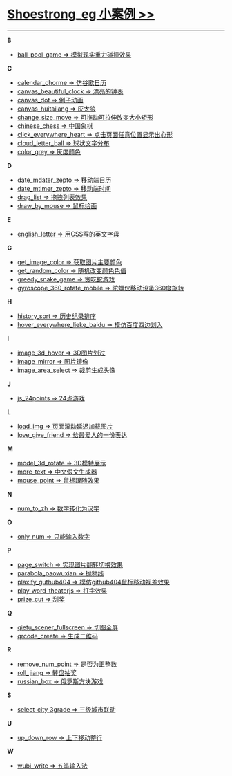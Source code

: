 ﻿# **[Shoestrong_eg 小案例 >>](http://eg.shoestrong.cc)**

***

**B**
* [ball_pool_game => 模拟现实重力碰撞效果](http://eg.shoestrong.cc/eg/ball_pool_game/) 


**C**
* [calendar_chorme => 仿谷歌日历](http://eg.shoestrong.cc/eg/calendar_chorme/) 
* [canvas_beautiful_clock => 漂亮的钟表](http://eg.shoestrong.cc/eg/canvas_beautiful_clock/) 
* [canvas_dot => 例子动画](http://eg.shoestrong.cc/eg/canvas_dot/)
* [canvas_huitailang => 灰太狼](http://eg.shoestrong.cc/eg/canvas_huitailang/)
* [change_size_move => 可拖动可拉伸改变大小矩形](http://eg.shoestrong.cc/eg/change_size_move/)
* [chinese_chess => 中国象棋](http://eg.shoestrong.cc/eg/chinese_chess/)
* [click_everywhere_heart => 点击页面任意位置显示出心形](http://eg.shoestrong.cc/eg/click_everywhere_heart/)
* [cloud_letter_ball => 球状文字分布](http://eg.shoestrong.cc/eg/cloud_letter_ball/)
* [color_grey => 灰度颜色](http://eg.shoestrong.cc/eg/color_grey/)


**D**
* [date_mdater_zepto => 移动端日历](http://eg.shoestrong.cc/eg/date_mdater_zepto/)
* [date_mtimer_zepto => 移动端时间](http://eg.shoestrong.cc/eg/date_mtimer_zepto/)
* [drag_list => 拖拽列表效果](http://eg.shoestrong.cc/eg/drag_list/)
* [draw_by_mouse => 鼠标绘画](http://eg.shoestrong.cc/eg/draw_by_mouse/)



**E**
* [english_letter => 用CSS写的英文字母](http://eg.shoestrong.cc/eg/english_letter/)



**G**
* [get_image_color => 获取图片主要颜色](http://eg.shoestrong.cc/eg/get_image_color/)
* [get_random_color => 随机改变颜色色值](http://eg.shoestrong.cc/eg/get_random_color/)
* [greedy_snake_game => 贪吃蛇游戏](http://eg.shoestrong.cc/eg/greedy_snake_game/)
* [gyroscope_360_rotate_mobile => 陀螺仪移动设备360度旋转](http://eg.shoestrong.cc/eg/gyroscope_360_rotate_mobile/)



**H**
* [history_sort => 历史纪录排序](http://eg.shoestrong.cc/eg/history_sort/)
* [hover_everywhere_lieke_baidu => 模仿百度四边划入](http://eg.shoestrong.cc/eg/hover_everywhere_lieke_baidu/)



**I**
* [image_3d_hover => 3D图片划过](http://eg.shoestrong.cc/eg/image_3d_hover/)
* [image_mirror => 图片镜像](http://eg.shoestrong.cc/eg/image_mirror/)
* [image_area_select => 裁剪生成头像](http://eg.shoestrong.cc/eg/image_area_select/)



**J**
* [js_24points => 24点游戏](http://eg.shoestrong.cc/eg/js_24points/)



**L**
* [load_img => 页面滚动延迟加载图片](http://eg.shoestrong.cc/eg/load_img/)
* [love_give_friend => 给最爱人的一份表达](http://eg.shoestrong.cc/eg/love_give_friend/)



**M**
* [model_3d_rotate => 3D模特展示](http://eg.shoestrong.cc/eg/model_3d_rotate/)
* [more_text => 中文假文生成器](http://eg.shoestrong.cc/eg/more_text/)
* [mouse_point => 鼠标跟随效果](http://eg.shoestrong.cc/eg/mouse_point/)



**N**
* [num_to_zh => 数字转化为汉字](http://eg.shoestrong.cc/eg/num_to_zh/)



**O**
* [only_num => 只能输入数字](http://eg.shoestrong.cc/eg/only_num/)



**P**
* [page_switch => 实现图片翻转切换效果](http://eg.shoestrong.cc/eg/page_switch/)
* [parabola_paowuxian => 抛物线](http://eg.shoestrong.cc/eg/parabola_paowuxian/)
* [plaxify_guthub404 => 模仿github404鼠标移动视差效果](http://eg.shoestrong.cc/eg/plaxify_guthub404/)
* [play_word_theaterjs => 打字效果](http://eg.shoestrong.cc/eg/play_word_theaterjs/)
* [prize_cut => 刮奖](http://eg.shoestrong.cc/eg/prize_cut/)



**Q**
* [qietu_scener_fullscreen => 切图全屏](http://eg.shoestrong.cc/eg/qietu_scener_fullscreen/)
* [qrcode_create => 生成二维码](http://eg.shoestrong.cc/eg/qrcode_create/)

**R**
* [remove_num_point => 是否为正整数](http://eg.shoestrong.cc/eg/remove_num_point/)
* [roll_jiang => 转盘抽奖](http://eg.shoestrong.cc/eg/roll_jiang/)
* [russian_box => 俄罗斯方块游戏](http://eg.shoestrong.cc/eg/russian_box/)



**S**
* [select_city_3grade => 三级城市联动](http://eg.shoestrong.cc/eg/select_city_3grade/)


**U**
* [up_down_row => 上下移动整行](http://eg.shoestrong.cc/eg/up_down_row)



**W**
* [wubi_write => 五笔输入法](http://eg.shoestrong.cc/eg/wubi_write/)



